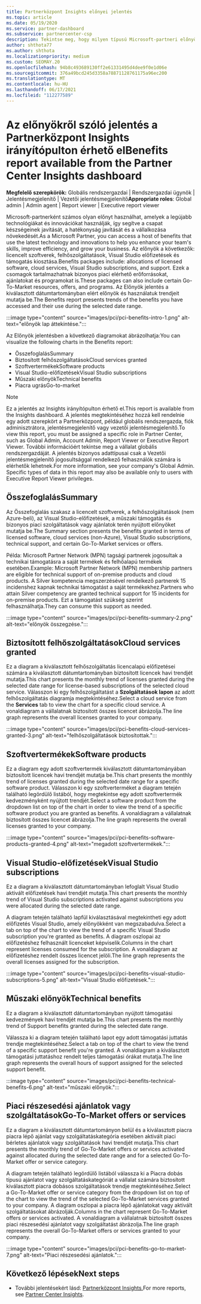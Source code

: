 ```yaml
---
title: Partnerközpont Insights előnyei jelentés
ms.topic: article
ms.date: 05/19/2020
ms.service: partner-dashboard
ms.subservice: partnercenter-csp
description: Tekintse meg, hogy milyen típusú Microsoft-partneri előnyöket kapott a vállalkozása növelése, a hatékonyság növelése és a csapat készségeinek javítása érdekében.
author: shthota77
ms.author: shthota
ms.localizationpriority: medium
ms.custom: SEOMAY.20
ms.openlocfilehash: 94b8c493689130ff2e61331495d4dee9f0e1d06e
ms.sourcegitcommit: 376a49bcd245d3358a78871128761175a96ec200
ms.translationtype: MT
ms.contentlocale: hu-HU
ms.lasthandoff: 06/17/2021
ms.locfileid: "112277589"
---
```

# <a name="benefits-report-available-from-the-partner-center-insights-dashboard"></a><span data-ttu-id="347c5-103">Az előnyökről szóló jelentés a Partnerközpont Insights irányítópulton érhető el</span><span class="sxs-lookup"><span data-stu-id="347c5-103">Benefits report available from the Partner Center Insights dashboard</span></span>

<span data-ttu-id="347c5-104">**Megfelelő szerepkörök:** Globális rendszergazdai | Rendszergazdai ügynök | Jelentésmegjelenítő | Vezetői jelentésmegjelenítő</span><span class="sxs-lookup"><span data-stu-id="347c5-104">**Appropriate roles**: Global admin | Admin agent | Report viewer | Executive report viewer</span></span>

<span data-ttu-id="347c5-105">Microsoft-partnerként számos olyan előnyt használhat, amelyek a legújabb technológiákat és innovációkat használják, így segítve a csapat készségeinek javítását, a hatékonyság javítását és a vállalkozása növekedését.</span><span class="sxs-lookup"><span data-stu-id="347c5-105">As a Microsoft Partner, you can access a host of benefits that use the latest technology and innovations to help you enhance your team's skills, improve efficiency, and grow your business.</span></span> <span data-ttu-id="347c5-106">Az előnyök a következők: licencelt szoftverek, felhőszolgáltatások, Visual Studio előfizetések és támogatás kiosztása.</span><span class="sxs-lookup"><span data-stu-id="347c5-106">Benefits packages include: allocations of licensed software, cloud services, Visual Studio subscriptions, and support.</span></span> <span data-ttu-id="347c5-107">Ezek a csomagok tartalmazhatnak bizonyos piaci elérhető erőforrásokat, ajánlatokat és programokat is.</span><span class="sxs-lookup"><span data-stu-id="347c5-107">These packages can also include certain Go-To-Market resources, offers, and programs.</span></span> <span data-ttu-id="347c5-108">Az Előnyök jelentés a kiválasztott dátumtartományban elért előnyök és használatuk trendjeit mutatja be.</span><span class="sxs-lookup"><span data-stu-id="347c5-108">The Benefits report presents trends of the benefits you have accessed and their use during the selected date range.</span></span>

:::image type="content" source="images/pci/pci-benefits-intro-1.png" alt-text="előnyök lap áttekintése.":::

<span data-ttu-id="347c5-110">Az Előnyök jelentésben a következő diagramokat ábrázolhatja:</span><span class="sxs-lookup"><span data-stu-id="347c5-110">You can visualize the following charts in the Benefits report:</span></span>

- <span data-ttu-id="347c5-111">Összefoglalás</span><span class="sxs-lookup"><span data-stu-id="347c5-111">Summary</span></span>
- <span data-ttu-id="347c5-112">Biztosított felhőszolgáltatások</span><span class="sxs-lookup"><span data-stu-id="347c5-112">Cloud services granted</span></span>
- <span data-ttu-id="347c5-113">Szoftvertermékek</span><span class="sxs-lookup"><span data-stu-id="347c5-113">Software products</span></span>
- <span data-ttu-id="347c5-114">Visual Studio-előfizetések</span><span class="sxs-lookup"><span data-stu-id="347c5-114">Visual Studio subscriptions</span></span>
- <span data-ttu-id="347c5-115">Műszaki előnyök</span><span class="sxs-lookup"><span data-stu-id="347c5-115">Technical benefits</span></span>
- <span data-ttu-id="347c5-116">Piacra ugrás</span><span class="sxs-lookup"><span data-stu-id="347c5-116">Go-to-market</span></span>

 > [!NOTE]
 > <span data-ttu-id="347c5-117">Ez a jelentés az Insights irányítópulton érhető el.</span><span class="sxs-lookup"><span data-stu-id="347c5-117">This report is available from the Insights dashboard.</span></span> <span data-ttu-id="347c5-118">A jelentés megtekintéséhez hozzá kell rendelnie egy adott szerepkört a Partnerközpont, például globális rendszergazda, fiók adminisztrátora, jelentésmegjelenítő vagy vezetői jelentésmegjelenítő.</span><span class="sxs-lookup"><span data-stu-id="347c5-118">To view this report, you must be assigned a specific role in Partner Center, such as Global Admin, Account Admin, Report Viewer or Executive Report Viewer.</span></span> <span data-ttu-id="347c5-119">További információért tekintse meg a vállalat globális rendszergazdáját. A jelentés bizonyos adattípusai csak a Vezetői jelentésmegjelenítő jogosultsággal rendelkező felhasználók számára is elérhetők lehetnek.</span><span class="sxs-lookup"><span data-stu-id="347c5-119">For more information, see your company's Global Admin. Specific types of data in this report may also be available only to users with Executive Report Viewer privileges.</span></span>

## <a name="summary"></a><span data-ttu-id="347c5-120">Összefoglalás</span><span class="sxs-lookup"><span data-stu-id="347c5-120">Summary</span></span>

<span data-ttu-id="347c5-121">Az Összefoglalás szakasz a licencelt szoftverek, a felhőszolgáltatások (nem Azure-beli), az Visual Studio-előfizetések, a műszaki támogatás és bizonyos piaci szolgáltatások vagy ajánlatok terén nyújtott előnyöket mutatja be.</span><span class="sxs-lookup"><span data-stu-id="347c5-121">The Summary section presents the benefits granted in terms of licensed software, cloud services (non-Azure), Visual Studio subscriptions, technical support, and certain Go-To-Market services or offers.</span></span>

<span data-ttu-id="347c5-122">Példa: Microsoft Partner Network (MPN) tagsági partnerek jogosultak a technikai támogatásra a saját termékek és felhőalapú termékek esetében.</span><span class="sxs-lookup"><span data-stu-id="347c5-122">Example: Microsoft Partner Network (MPN) membership partners are eligible for technical support of on-premise products and cloud products.</span></span> <span data-ttu-id="347c5-123">A Silver kompetencia megszerzésével rendelkező partnerek 15 incidenshez kapnak technikai támogatást a saját termékekhez.</span><span class="sxs-lookup"><span data-stu-id="347c5-123">Partners who attain Silver competency are granted technical support for 15 incidents for on-premise products.</span></span> <span data-ttu-id="347c5-124">Ezt a támogatást szükség szerint felhasználhatja.</span><span class="sxs-lookup"><span data-stu-id="347c5-124">They can consume this support as needed.</span></span> 

:::image type="content" source="images/pci/pci-benefits-summary-2.png" alt-text="előnyök összegzése.":::

## <a name="cloud-services-granted"></a><span data-ttu-id="347c5-126">Biztosított felhőszolgáltatások</span><span class="sxs-lookup"><span data-stu-id="347c5-126">Cloud services granted</span></span>

<span data-ttu-id="347c5-127">Ez a diagram a kiválasztott felhőszolgáltatás licencalapú előfizetései számára a kiválasztott dátumtartományban biztosított licencek havi trendjét mutatja.</span><span class="sxs-lookup"><span data-stu-id="347c5-127">This chart presents the monthly trend of licenses granted during the selected date range for license-based subscriptions of the selected cloud service.</span></span>
<span data-ttu-id="347c5-128">Válasszon ki egy felhőszolgáltatást a **Szolgáltatások lapon** az adott felhőszolgáltatás diagramja megtekintéséhez.</span><span class="sxs-lookup"><span data-stu-id="347c5-128">Select a cloud service from the **Services** tab to view the chart for a specific cloud service.</span></span> <span data-ttu-id="347c5-129">A vonaldiagram a vállalatnak biztosított összes licencet ábrázolja.</span><span class="sxs-lookup"><span data-stu-id="347c5-129">The line graph represents the overall licenses granted to your company.</span></span>

:::image type="content" source="images/pci/pci-benefits-cloud-services-granted-3.png" alt-text="felhőszolgáltatások biztosítottak.":::

## <a name="software-products"></a><span data-ttu-id="347c5-131">Szoftvertermékek</span><span class="sxs-lookup"><span data-stu-id="347c5-131">Software products</span></span>

<span data-ttu-id="347c5-132">Ez a diagram egy adott szoftvertermék kiválasztott dátumtartományában biztosított licencek havi trendjét mutatja be.</span><span class="sxs-lookup"><span data-stu-id="347c5-132">This chart presents the monthly trend of licenses granted during the selected date range for a specific software product.</span></span> <span data-ttu-id="347c5-133">Válasszon ki egy szoftverterméket a diagram tetején található legördülő listából, hogy megtekintse egy adott szoftvertermék kedvezményként nyújtott trendjét.</span><span class="sxs-lookup"><span data-stu-id="347c5-133">Select a software product from the dropdown list on top of the chart in order to view the trend of a specific software product you are granted as benefits.</span></span> <span data-ttu-id="347c5-134">A vonaldiagram a vállalatnak biztosított összes licencet ábrázolja.</span><span class="sxs-lookup"><span data-stu-id="347c5-134">The line graph represents the overall licenses granted to your company.</span></span>

:::image type="content" source="images/pci/pci-benefits-software-products-granted-4.png" alt-text="megadott szoftvertermékek.":::

## <a name="visual-studio-subscriptions"></a><span data-ttu-id="347c5-136">Visual Studio-előfizetések</span><span class="sxs-lookup"><span data-stu-id="347c5-136">Visual Studio subscriptions</span></span>

<span data-ttu-id="347c5-137">Ez a diagram a kiválasztott dátumtartományban lefoglalt Visual Studio aktivált előfizetések havi trendjét mutatja.</span><span class="sxs-lookup"><span data-stu-id="347c5-137">This chart presents the monthly trend of Visual Studio subscriptions activated against subscriptions you were allocated during the selected date range.</span></span>

<span data-ttu-id="347c5-138">A diagram tetején található lapfül kiválasztásával megtekintheti egy adott előfizetés Visual Studio, amely előnyökként van megszabadulva.</span><span class="sxs-lookup"><span data-stu-id="347c5-138">Select a tab on top of the chart to view the trend of a specific Visual Studio subscription you're granted as benefits.</span></span> <span data-ttu-id="347c5-139">A diagram oszlopai az előfizetéshez felhasznált licenceket képviselik.</span><span class="sxs-lookup"><span data-stu-id="347c5-139">Columns in the chart represent licenses consumed for the subscription.</span></span> <span data-ttu-id="347c5-140">A vonaldiagram az előfizetéshez rendelt összes licencet jelöli.</span><span class="sxs-lookup"><span data-stu-id="347c5-140">The line graph represents the overall licenses assigned for the subscription.</span></span>

:::image type="content" source="images/pci/pci-benefits-visual-studio-subscriptions-5.png" alt-text="Visual Studio előfizetések.":::

## <a name="technical-benefits"></a><span data-ttu-id="347c5-142">Műszaki előnyök</span><span class="sxs-lookup"><span data-stu-id="347c5-142">Technical benefits</span></span>

<span data-ttu-id="347c5-143">Ez a diagram a kiválasztott dátumtartományban nyújtott támogatási kedvezmények havi trendjét mutatja be.</span><span class="sxs-lookup"><span data-stu-id="347c5-143">This chart presents the monthly trend of Support benefits granted during the selected date range.</span></span>

<span data-ttu-id="347c5-144">Válassza ki a diagram tetején található lapot egy adott támogatási juttatás trendje megtekintéséhez.</span><span class="sxs-lookup"><span data-stu-id="347c5-144">Select a tab on top of the chart to view the trend of a specific support benefit you're granted.</span></span> <span data-ttu-id="347c5-145">A vonaldiagram a kiválasztott támogatási juttatáshoz rendelt teljes támogatási órákat mutatja.</span><span class="sxs-lookup"><span data-stu-id="347c5-145">The line graph represents the overall hours of support assigned for the selected support benefit.</span></span>

:::image type="content" source="images/pci/pci-benefits-technical-benefits-6.png" alt-text="műszaki előnyök.":::

## <a name="go-to-market-offers-or-services"></a><span data-ttu-id="347c5-147">Piaci részesedési ajánlatok vagy szolgáltatások</span><span class="sxs-lookup"><span data-stu-id="347c5-147">Go-To-Market offers or services</span></span>

<span data-ttu-id="347c5-148">Ez a diagram a kiválasztott dátumtartományon belül és a kiválasztott piacra piacra lépő ajánlat vagy szolgáltatáskategória esetében aktivált piaci bérletes ajánlatok vagy szolgáltatások havi trendjét mutatja.</span><span class="sxs-lookup"><span data-stu-id="347c5-148">This chart presents the monthly trend of Go-To-Market offers or services activated against allocated during the selected date range and for a selected Go-To-Market offer or service category.</span></span>

<span data-ttu-id="347c5-149">A diagram tetején található legördülő listából válassza ki a Piacra dobás típusú ajánlatot vagy szolgáltatáskategóriát a vállalat számára biztosított kiválasztott piacra dobásos szolgáltatások trendje megtekintéséhez.</span><span class="sxs-lookup"><span data-stu-id="347c5-149">Select a Go-To-Market offer or service category from the dropdown list on top of the chart to view the trend of the selected Go-To-Market services granted to your company.</span></span> <span data-ttu-id="347c5-150">A diagram oszlopai a piacra lépő ajánlatokat vagy aktivált szolgáltatásokat ábrázolják.</span><span class="sxs-lookup"><span data-stu-id="347c5-150">Columns in the chart represent Go-To-Market offers or services activated.</span></span> <span data-ttu-id="347c5-151">A vonaldiagram a vállalatnak biztosított összes piaci részesedési ajánlatot vagy szolgáltatást ábrázolja.</span><span class="sxs-lookup"><span data-stu-id="347c5-151">The line graph represents the overall Go-To-Market offers or services granted to your company.</span></span>

:::image type="content" source="images/pci/pci-benefits-go-to-market-7.png" alt-text="Piaci részesedési ajánlatok.":::

## <a name="next-steps"></a><span data-ttu-id="347c5-153">Következő lépések</span><span class="sxs-lookup"><span data-stu-id="347c5-153">Next steps</span></span>

- <span data-ttu-id="347c5-154">További jelentésekért lásd: [Partnerközpont Insights.](partner-center-insights.md)</span><span class="sxs-lookup"><span data-stu-id="347c5-154">For more reports, see [Partner Center Insights](partner-center-insights.md).</span></span>
